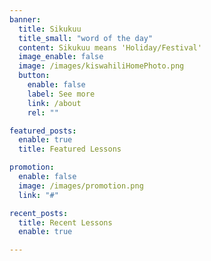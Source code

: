 ```yaml
---
banner:
  title: Sikukuu
  title_small: "word of the day"
  content: Sikukuu means 'Holiday/Festival'
  image_enable: false
  image: /images/kiswahiliHomePhoto.png
  button:
    enable: false
    label: See more
    link: /about
    rel: ""

featured_posts:
  enable: true
  title: Featured Lessons

promotion:
  enable: false
  image: /images/promotion.png
  link: "#"

recent_posts:
  title: Recent Lessons
  enable: true

---
```


